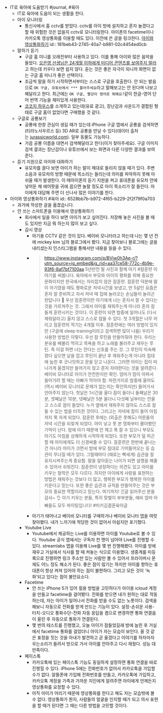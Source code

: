 - IT로 육아에 도움받기 #journal, #육아
	- IT로 육아에 도움이 되는 생활을 한다.
	- 아이 모니터링
		- 통신사에서 홈 cctv를 받았다. cctv를 아이 방에 설치하고 혼자 놀겠다고 할 때 위험한 것은 없을지 cctv로 모니터링한다. 아이폰의 facetime이나 카카오톡 영상통화를 이용할 때도 있다. 이전에 쓴 글을 링크한다. [아이와 영상통화하기](((6528bb7b-b972-4f65-b229-2f2f79f0a703)))
		  id:: 181beb43-2745-40a7-b981-02c4454ed0cb
	- 말하기 듣기
		- 구글 홈 미니를 오래전부터 사용하고 있다. 이를 통해 아이와 많은 음악을 들었다. [오은영 선생님은 24개월 이하에게 미디어 콘텐츠를 보여주지 말라](https://youtu.be/AOA98i6F6v8)고 하는데 키우다 보면 쉽지 않다. 듣는 것은 좋은 자극이 되니까 화면이 없는 구글 홈 미니가 좋은 선택이다.
		- 조금씩 말을 하기 시작하면서부터는 스스로 구글을 호출한다. 안 되는 발음으로 `OK 구글, 유튜브에서 *** 틀어주세요`라고 말해보고는 안 된다며 나보고 해달라고 한다. 최근에는 `OK 구글, 빨강이 영어로 뭐예요?`같이 한글-영어 단어 번역 기능을 재미있게 사용한다.
		- [코코지 하우스](https://link.coupang.com/a/jRkkP)를 소개하고 있는데(유료 광고), 장난감과 사운드가 결합된 형태로 구글 홈이 없었다면 구매했을 것 같다.
	- 구글로 공룡보기
		- 공룡에 한창 관심이 생길 때가 있는데 iPhone 구글 앱에서 공룡을 검색하면(티라노사우르스 등) 3D AR로 공룡을 만날 수 있다(데이터 출처는 [jurassicworld.com](https://jurassicworld.com/)). 일부 동물도 가능하다.
		- 가끔 공룡 이름을 대면서 검색해달라고 한다(이거 찾아주세요). 구글 이미지 검색 결과는 장난감이나 유튜브에서 보는 화면과 다른 다양한 결과를 보여준다.
	- 듣기 지원으로 아이와 대화하기
		- 유모차를 끌다 보면 아이가 하는 말이 제대로 들리지 않을 때가 있다. 주변 소음과 유모차의 방향 때문에 목소리는 들리는데 의미를 파악하지 못해 아쉬울 때가 발생한다. 이 때아이폰의 듣기 지원을 켜고 휴대폰을 유모차 안에 넣어둔 채 에어팟을 귀에 꼽으면 놀랄 정도로 아이 목소리가 잘 들린다. 아이에게 대답해 주면 더 신나서 많은 이야기를 한다.
- 아이와 영상통화하기 #육아
  id:: 6528bb7b-b972-4f65-b229-2f2f79f0a703
	- 과거에 작성한 글을 옮겼습니다.
	- 안 쓰는 스마트폰을 이용해서 영상통화하기
		- 회사에서 일을 하다 보면 아이가 보고 싶어진다. 저장해 놓은 사진을 볼 때도 있지만 지금 뭐 하는지 많이 보고 싶다.
		- 감시 영상
			- 아기용 CCTV 같은 것이 있다. 베이비 모니터라고 하는데 나는 몇 년 전에 mickey kim 님의 블로그에서 봤다. 지금 찾아보니 블로그에는 글을 내리셨는지 인스타그램을 통해서만 내용을 읽을 수 있다.
			- > https://www.instagram.com/p/BVjw0h3Ae-r/?utm_source=ig_embed&ig_rid=aa37ce58-772c-4b9e-93f6-8af7bf7100aa
			  5년반전 딸 사진과 함께 아기 #잠훈련 이야기를 써봅니다. 육아에서 부모와 아이의 평화를 위해 중요한 문화이지만 한국에서는 자리잡지 않은 잠훈련. 잠훈련 덕분에 딸이 아기였을 때도 평화로운 저녁시간을 보냈고, 만 5살인 요즘은 혼자 잘 준비하고 자서 저녁 때 집에 놀러오는 손님들이 놀라곤 한답니다 🌛
			  우선 잠훈련이란 아기에게 너는 혼자서 잘 수 있다는 것을 가르쳐주는 것. 그래서 아이를 재워주는게 아니라 혼자 잠들게 훈련시키는 것이다. 이 훈련이 되면 밤중에 일어나도 (다시 재워달라고) 울지 않고 스스로 잠들 수 있다.
			  첫 3개월은 너무 어리고 잠훈련의 적기는 4개월 이후. 잠훈련에는 여러 방법이 있지만 (구글에 sleep training이라고 검색하면 많이 나옴) 우리가 사용한 방법은 이렇다. 우선 잠 루틴을 만들어줘야 한다. 우리는 분유를 배불리 먹히고 목욕을 하고 노래를 불러주고 재우는 루틴. 즉 이걸 하면 너는 잔다는 신호를 주는 것.
			  그 루틴이 익숙해졌다 싶으면 날을 잡고 루틴이 끝난 후 재워주는게 아니라 침대에 눕힌 후 굿나잇하고 문을 닫고 나온다. 그러면 아이는 집이 떠나가게 울겠지만 들어가지 않고 혼자 자야한다는 것을 알려준다. 베이비 모니터로 아이가 안전한지만 확인. 엄마가 맘이 아파서 들어가려 할 때는 아빠가 막아야 함. 마찬가지로 밤중에 울어도 (역시 베이비 모니터로 문제가 없는지는 확인하지만) 들어가서 안아주지 않는다.
			  첫날은 1시간을 울다 잠이 들더니 둘째날은 30분, 셋째날은 10분, 넷째날은 5분 울더니 다섯째 날부터는 안울고 스스로 잠이 들었다. 누가 옆에서 재워주지 않아도 스스로 잠들 수 있는 법을 터득한 것이다. 그리고는 저녁에 잠이 들어 아침까지 쭉 자게 되었다.
			  잠훈련 후에는 (외출은 못해도) 어른들의 저녁 시간을 되찾게 되었다. 아이 낳고 못 본 영화부터 몰아봤던 기억이 난다. 밤에 아기 때문에 안 깨고 푹 잘 수 있으니 부모도 아기도 아침을 상쾌하게 시작하게 되었다. 또한 부모가 덜 피곤할 때 아이에게도 더 신경써줄 수 있다.
			  잠훈련은 한번에 끝나는건 아니라 아이가 크면서 밤에 부모 침대로 기어들어오는 등 습관이 무너질 때가 있다. 그럴때마다 (때로는 빡세게) 습관을 잘 유지시켜주는게 중요함. 말을 알아듣는 나이가 되면 설명을 해줄 수 있어서 쉬워진다.
			  잠훈련이 냉정하다는 의견도 있고 아이를 키우는 철학은 모두 다르다. 하지만 아이에게 사랑을 표현하는 방법은 재워주는 것보다 더 많고, 행복한 부모가 행복한 아이를 키운다고 믿는다. 또한 좋은 습관과 규칙을 만들어주는 것은 부모의 중요한 역할이라고 믿는다.
			  여기까지! 긴글 읽어주신 분들 감사~ 👌 아기 키우는 분들, 특히 맞벌이 부부분들, 예비 엄마 아빠들도 모두 파이팅입니다!
			  #미키김결혼육아글
			- 아기가 태어나고 베이비 모니터를 구매하거나 베이비 모니터 앱을 여럿 찾아봤다. 내가 느끼기에 적당한 것이 없어서 아쉽지만 포기했다.
		- Youtube Live
			- Youtube에서 제공하는 Live를 이용하면 아이를 Youtube로 볼 수 있다. Youtube 공식 앱에서는 구독자 천 명이 넘어야 Live를 진행할 수 있다. streamlabs 앱을 이용해 Live를 몇 번 진행해봤다. 아이를 방에 재우고 거실에서 식사를 할 때 켜놓는 식으로 이용했다. 생중계를 미등록으로 진행하면 링크 주소만 있는 사람만 볼 수 있어서 프라이버시 문제도 어느 정도 해소가 된다. 좋은 점이 많기는 하지만 아이를 향하는 휴대폰이 항상 켜져 있어야 하는 점이 불편하다. 그리고 모든 것이 ‘녹화’되고 있다는 점이 불안요소다.
		- Facetime
			- 안 쓰는 iPhone 5가 있어 횔용 방법을 고민하다가 아이용 icloud 계정을 만들고 facetime을 걸어봤다. 전화를 받으면 내가 원하는 대로 작동하는데, 자는 아이가 일어나서 전화를 받을 수도 없는 노릇이다. 검색을 해보니 자동으로 전화를 받게 만드는 기능이 있다. 설정-손쉬운 사용-터치-오디오 통화수단-전화 자동 응답을 켬으로 변경하면 통화 연결음이 울린 후 자동으로 통화가 연결된다.
			- 몇 번의 테스트를 진행했고, 오늘 아이가 잠들었길래 방에 눕힌 후 거실에서 facetime 통화를 걸었더니 아이가 자는 모습이 보인다. 울 것 같은 표정을 짓는 것을 아내가 발견하고 곧 울겠다고 이야기를 하자마자 우는소리가 들려서 방으로 가서 아이를 안아주고 다시 재웠다. 성능 대만족이다.
		- 페이스톡
			- 카카오톡에 있는 페이스톡 기능도 동일하게 설정하면 통화 연결을 바로 진행힐 수 있다. iPhone 5에는 전화번호가 없어서 카카오톡을 가입할 수가 없다. 알뜰폰에 가입해 전화번호를 만들고, 카카오톡에 가입하고, 카카오톡 계정을 가족과 가까운 지인에게 알려주면 아이에게 언제든지 영상통화를 요청할 수 있다.
			- 아직 아이가 어리기 때문에 영상통화를 한다고 해도 자는 모습밖에 볼 수 없다. 영상통화가 뭔지, 사람들의 얼굴을 인지할 때가 되고 의사 표현을 할 때가 된다면 그 때는 다른 방법을 고민할 것이다.